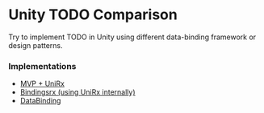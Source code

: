 # Unity TODO Comparison

Try to implement TODO in Unity using different data-binding framework or design patterns.

### Implementations

- [MVP + UniRx](./Assets/TodoMvp)
- [Bindingsrx (using UniRx internally)](./Assets/TodoBindingsrx)
- [DataBinding](./Assets/TodoDataBind)
